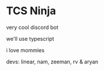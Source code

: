 # TCS Ninja
very cool discord bot

we'll use typescript

i love mommies


devs: linear, nam, zeeman, rv & aryan
